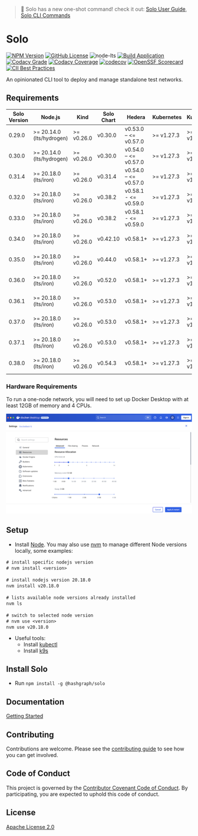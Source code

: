 > 📝 Solo has a new one-shot command!  check it out: [Solo User Guide](https://solo.hiero.org/v0.41.0/docs/step-by-step-guide/#one-shot-deployment), [Solo CLI Commands](https://solo.hiero.org/v0.41.0/docs/solo-commands/#one-shot-single)

# Solo

[![NPM Version](https://img.shields.io/npm/v/%40hashgraph%2Fsolo?logo=npm)](https://www.npmjs.com/package/@hashgraph/solo)
[![GitHub License](https://img.shields.io/github/license/hiero-ledger/solo?logo=apache\&logoColor=red)](LICENSE)
![node-lts](https://img.shields.io/node/v-lts/%40hashgraph%2Fsolo)
[![Build Application](https://github.com/hiero-ledger/solo/actions/workflows/flow-build-application.yaml/badge.svg)](https://github.com/hiero-ledger/solo/actions/workflows/flow-build-application.yaml)
[![Codacy Grade](https://app.codacy.com/project/badge/Grade/78539e1c1b4b4d4d97277e7eeeab9d09)](https://app.codacy.com/gh/hiero-ledger/solo/dashboard?utm_source=gh\&utm_medium=referral\&utm_content=\&utm_campaign=Badge_grade)
[![Codacy Coverage](https://app.codacy.com/project/badge/Coverage/78539e1c1b4b4d4d97277e7eeeab9d09)](https://app.codacy.com/gh/hiero-ledger/solo/dashboard?utm_source=gh\&utm_medium=referral\&utm_content=\&utm_campaign=Badge_coverage)
[![codecov](https://codecov.io/gh/hashgraph/solo/graph/badge.svg?token=hBkQdB1XO5)](https://codecov.io/gh/hashgraph/solo)
[![OpenSSF Scorecard](https://api.scorecard.dev/projects/github.com/hiero-ledger/solo/badge)](https://scorecard.dev/viewer/?uri=github.com/hiero-ledger/solo)
[![CII Best Practices](https://bestpractices.coreinfrastructure.org/projects/10697/badge)](https://bestpractices.coreinfrastructure.org/projects/10697)

An opinionated CLI tool to deploy and manage standalone test networks.

## Requirements

| Solo Version | Node.js                   | Kind       | Solo Chart | Hedera               | Kubernetes | Kubectl    | Helm    | k9s        | Docker Resources        |
|--------------|---------------------------|------------|------------|----------------------|------------|------------|---------|------------|-------------------------|
| 0.29.0       | >= 20.14.0 (lts/hydrogen) | >= v0.26.0 | v0.30.0    | v0.53.0 – <= v0.57.0 | >= v1.27.3 | >= v1.27.3 | v3.14.2 | >= v0.27.4 | Memory >= 8GB, CPU >= 4 |
| 0.30.0       | >= 20.14.0 (lts/hydrogen) | >= v0.26.0 | v0.30.0    | v0.54.0 – <= v0.57.0 | >= v1.27.3 | >= v1.27.3 | v3.14.2 | >= v0.27.4 | Memory >= 8GB, CPU >= 4 |
| 0.31.4       | >= 20.18.0 (lts/iron)     | >= v0.26.0 | v0.31.4    | v0.54.0 – <= v0.57.0 | >= v1.27.3 | >= v1.27.3 | v3.14.2 | >= v0.27.4 | Memory >= 8GB, CPU >= 4 |
| 0.32.0       | >= 20.18.0 (lts/iron)     | >= v0.26.0 | v0.38.2    | v0.58.1 - <= v0.59.0 | >= v1.27.3 | >= v1.27.3 | v3.14.2 | >= v0.27.4 | Memory >= 8GB, CPU >= 4 |
| 0.33.0       | >= 20.18.0 (lts/iron)     | >= v0.26.0 | v0.38.2    | v0.58.1 - <= v0.59.0 | >= v1.27.3 | >= v1.27.3 | v3.14.2 | >= v0.27.4 | Memory >= 8GB, CPU >= 4 |
| 0.34.0       | >= 20.18.0 (lts/iron)     | >= v0.26.0 | v0.42.10   | v0.58.1+             | >= v1.27.3 | >= v1.27.3 | v3.14.2 | >= v0.27.4 | Memory >= 8GB, CPU >= 4 |
| 0.35.0       | >= 20.18.0 (lts/iron)     | >= v0.26.0 | v0.44.0    | v0.58.1+             | >= v1.27.3 | >= v1.27.3 | v3.14.2 | >= v0.27.4 | Memory >= 8GB, CPU >= 4 |
| 0.36.0       | >= 20.18.0 (lts/iron)     | >= v0.26.0 | v0.52.0    | v0.58.1+             | >= v1.27.3 | >= v1.27.3 | v3.14.2 | >= v0.27.4 | Memory >= 8GB, CPU >= 4 |
| 0.36.1       | >= 20.18.0 (lts/iron)     | >= v0.26.0 | v0.53.0    | v0.58.1+             | >= v1.27.3 | >= v1.27.3 | v3.14.2 | >= v0.27.4 | Memory >= 8GB, CPU >= 4 |
| 0.37.0       | >= 20.18.0 (lts/iron)     | >= v0.26.0 | v0.53.0    | v0.58.1+             | >= v1.27.3 | >= v1.27.3 | v3.14.2 | >= v0.27.4 | Memory >= 8GB, CPU >= 4 |
| 0.37.1       | >= 20.18.0 (lts/iron)     | >= v0.26.0 | v0.53.0    | v0.58.1+             | >= v1.27.3 | >= v1.27.3 | v3.14.2 | >= v0.27.4 | Memory >= 8GB, CPU >= 4 |
| 0.38.0       | >= 20.18.0 (lts/iron)     | >= v0.26.0 | v0.54.3    | v0.58.1+             | >= v1.27.3 | >= v1.27.3 | v3.14.2 | >= v0.27.4 | Memory >= 8GB, CPU >= 4 |

### Hardware Requirements

To run a one-node network, you will need to set up Docker Desktop with at least 12GB of memory and 4 CPUs.

![alt text](images/docker-desktop.png)

## Setup

* Install [Node](https://nodejs.org/en/download). You may also use [nvm](https://github.com/nvm-sh/nvm) to manage different Node versions locally, some examples:

```
# install specific nodejs version
# nvm install <version>

# install nodejs version 20.18.0
nvm install v20.18.0

# lists available node versions already installed
nvm ls

# switch to selected node version
# nvm use <version>
nvm use v20.18.0

```

* Useful tools:
  * Install [kubectl](https://kubernetes.io/docs/tasks/tools/)
  * Install [k9s](https://k9scli.io/)

## Install Solo

* Run `npm install -g @hashgraph/solo`

## Documentation

[Getting Started](https://solo.hiero.org/)

## Contributing

Contributions are welcome. Please see the [contributing guide](https://github.com/hiero-ledger/.github/blob/main/CONTRIBUTING.md) to see how you can get involved.

## Code of Conduct

This project is governed by the [Contributor Covenant Code of Conduct](https://github.com/hiero-ledger/.github/blob/main/CODE_OF_CONDUCT.md). By participating, you are
expected to uphold this code of conduct.

## License

[Apache License 2.0](https://www.apache.org/licenses/LICENSE-2.0)
